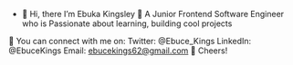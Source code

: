 - 👋 Hi, there
I’m Ebuka Kingsley 🤖
A Junior Frontend Software Engineer who is Passionate about learning, building cool projects

🚀 You can connect with me on:
Twitter: @Ebuce_Kings
LinkedIn: @EbuceKings
Email: ebucekings62@gmail.com
🥂 Cheers!
